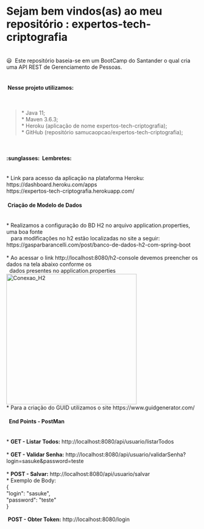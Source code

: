 # Sejam bem vindos(as) ao meu repositório : expertos-tech-criptografia

<br>
😃&nbsp&nbspEste repositório baseia-se em um BootCamp do Santander o qual cria uma API REST de Gerenciamento de Pessoas.
<br><br>
<h4>&nbspNesse projeto utilizamos:</h4>
<br>
<blockquote>*&nbspJava 11;
<br>
*&nbspMaven 3.6.3;
<br>
*&nbspHeroku (aplicação de nome expertos-tech-criptografia);
<br>
*&nbspGitHub (repositório samucaopcao/expertos-tech-criptografia);</blockquote>
<br>
<h4>:sunglasses:&nbsp Lembretes:</h4>
<br>
*&nbspLink para acesso da aplicação na plataforma Heroku:
<br>https://dashboard.heroku.com/apps 
<br>https://expertos-tech-criptografia.herokuapp.com/
<br>
<h4>&nbspCriação de Modelo de Dados</h4>
<br>
*&nbspRealizamos a configuração do BD H2 no arquivo application.properties, uma boa fonte<br>&nbsp&nbsp para modificações no h2 estão localizadas no site a seguir: https://gasparbarancelli.com/post/banco-de-dados-h2-com-spring-boot
<br><br>
*&nbspAo acessar o link http://localhost:8080/h2-console devemos preencher os dados na tela abaixo conforme os<br>&nbsp&nbspdados presentes no application.properties 
<img width="342" alt="Conexao_H2" src="https://user-images.githubusercontent.com/59769434/144733814-e9f94ea4-f641-4c8c-8ceb-c140f8d55982.png" align="center">
<br>
*&nbspPara a criação do GUID utilizamos o site https://www.guidgenerator.com/

<h4>&nbsp&nbspEnd Points - PostMan</h4>
<br>
*&nbsp<b>GET - Listar Todos:</b> http://localhost:8080/api/usuario/listarTodos
<br><br>
*&nbsp<b>GET - Validar Senha:</b> http://localhost:8080/api/usuario/validarSenha?login=sasuke&password=teste
<br><br>
*&nbsp<b>POST - Salvar:</b> http://localhost:8080/api/usuario/salvar<br>
*&nbspExemplo de Body:
<br>
{<br>
"login": "sasuke",<br>
"password": "teste"<br>
}<br>
<br>
&nbsp<b>POST - Obter Token:</b> http://localhost:8080/login
